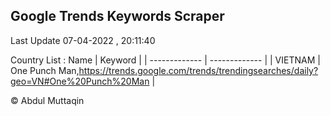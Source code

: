 

## Google Trends Keywords Scraper 
 
Last Update 07-04-2022 , 20:11:40

Country List :
 Name  | Keyword |
| ------------- | ------------- |
| VIETNAM | One Punch Man,https://trends.google.com/trends/trendingsearches/daily?geo=VN#One%20Punch%20Man |



© Abdul Muttaqin 
